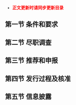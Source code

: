 <font face = "宋体">

- <font color = red> **正文更新时请同步更新目录** </font>

## 第一节 条件和要求

## 第二节 尽职调查

## 第三节 推荐和申报

## 第四节 发行过程及核准

## 第五节 信息披露

</font>